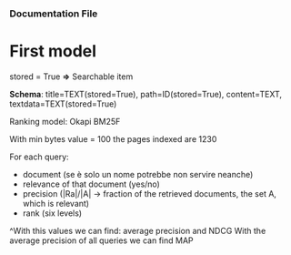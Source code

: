 ### Documentation File

# First model

stored = True  **=>** Searchable item 

**Schema**: title=TEXT(stored=True), path=ID(stored=True), content=TEXT, textdata=TEXT(stored=True)

Ranking model: Okapi BM25F

With min bytes value = 100 the pages indexed are 1230


For each query: 
- document (se è solo un nome potrebbe non servire neanche)
- relevance of that document (yes/no)
- precision (|Ra|/|A|  -> fraction of the retrieved documents, the set A, which is relevant)
- rank (six levels)

^With this values we can find: average precision and NDCG
With the average precision of all queries we can find MAP
